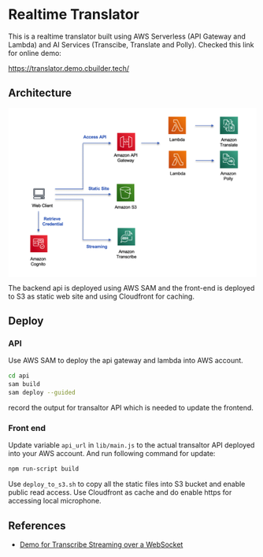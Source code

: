 # Realtime Translator

This is a realtime translator built using AWS Serverless (API Gateway and Lambda) and AI Services (Transcibe, Translate and Polly). Checked this link for online demo:

https://translator.demo.cbuilder.tech/

## Architecture

<img src="diagram.png" width=800 align=center>

The backend api is deployed using AWS SAM and the front-end is deployed to S3 as static web site and using Cloudfront for caching.

## Deploy

### API

Use AWS SAM to deploy the api gateway and lambda into AWS account.

```bash
cd api
sam build
sam deploy --guided
```

record the output for transaltor API which is needed to update the frontend.

### Front end

Update variable `api_url` in `lib/main.js` to the actual transaltor API deployed into your AWS account. And run following command for update:

```bash
npm run-script build
```

Use `deploy_to_s3.sh` to copy all the static files into S3 bucket and enable public read access. Use Cloudfront as cache and do enable https for accessing local microphone.

## References

- [Demo for Transcribe Streaming over a WebSocket](https://github.com/aws-samples/amazon-transcribe-websocket-static)